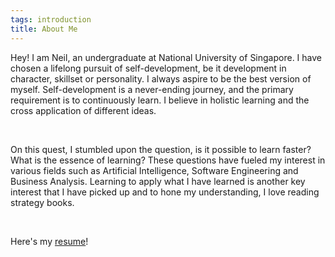 ```yaml
---
tags: introduction
title: About Me
---
```


Hey! I am Neil, an undergraduate at National University of Singapore. I have chosen a lifelong pursuit of self-development, be it development in character, skillset or personality. I always aspire to be the best version of myself. Self-development is a never-ending journey, and the primary requirement is to continuously learn. I believe in holistic learning and the cross application of different ideas.

<br/>

On this quest, I stumbled upon the question, is it possible to learn faster? What is the essence of learning? These questions have fueled my interest in various fields such as Artificial Intelligence, Software Engineering and Business Analysis. Learning to apply what I have learned is another key interest that I have picked up and to hone my understanding, I love reading strategy books.  

<br/>

Here's my [resume](https://www.google.com/?client=safari)!
